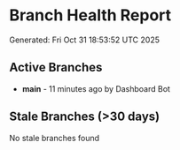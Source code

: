 # Branch Health Report
Generated: Fri Oct 31 18:53:52 UTC 2025

## Active Branches
- **main** - 11 minutes ago by Dashboard Bot

## Stale Branches (>30 days)
No stale branches found
